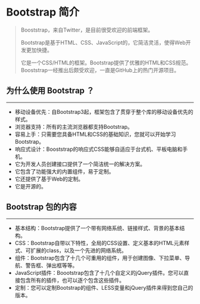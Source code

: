 # **Bootstrap 简介**

> Booststrap，来自Twitter，是目前很受欢迎的前端框架。
>
> Bootstrap是基于HTML、CSS、JavaScript的，它简洁灵活，使得Web开发更加快捷。
>
> 它是一个CSS/HTML的框架。Bootstrap提供了优雅的HTML和CSS规范。Booststrap一经推出后颇受欢迎，一直是GitHub上的热门开源项目。

## **为什么使用 Bootstrap ？**
---

- 移动设备优先：自Bootstrap3起，框架包含了贯穿于整个库的移动设备优先的样式。
- 浏览器支持：所有的主流浏览器都支持Bootstrap。
- 容易上手：只需要您具备HTML和CSS的基础知识，您就可以开始学习Bootstrap。
- 响应式设计：Booststrap的响应式CSS能够自适应于台式机、平板电脑和手机。
- 它为开发人员创建接口提供了一个简洁统一的解决方案。
- 它包含了功能强大的内置组件，易于定制。
- 它还提供了基于Web的定制。
- 它是开源的。

## **Bootstrap 包的内容**
---

- 基本结构：Bootstrap提供了一个带有网络系统、链接样式、背景的基本结构。
- CSS：Bootstrap自带以下特性，全局的CSS设置、定义基本的HTML元素样式、可扩展的class，以及一个先进的网络系统。
- 组件：Bootstrap包含了十几个可重用的组件，用于创建图像、下拉菜单、导航、警告框、弹出框等等。
- JavaScript插件：Boootstrap包含了十几个自定义的jQuery插件。您可以直接包含所有的插件，也可以逐个包含这些插件。
- 定制：您可以定制Bootstrap的组件、LESS变量和jQuery插件来得到您自己的版本。
